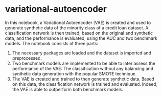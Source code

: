 # variational-autoencoder

In this notebook, a Variational Autoencoder (VAE) is created and used to generate synthetic data of the minority class of a credit loan dataset. A classification network is then trained, based on the original and synthetic data, and the performance is evaluated, using the AUC and two benchmark models. The notebook consists of three parts:

1. The necessary packages are loaded and the dataset is imported and preprocessed.
2. Two benchmark models are implemented to be able to later assess the performance of the VAE: The classification without any balancing and synthetic data generation with the popular SMOTE technique.
3. The VAE is created and trained to then generate synthetic data. Based on this data, the classification network is trained and evaluated. Indeed, the VAE is able to outperform both benchmark models.
